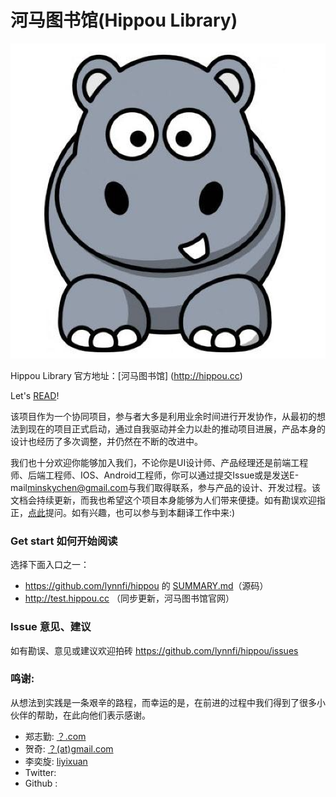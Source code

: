 河马图书馆(Hippou Library)
============================

![logo](logo.png)

Hippou Library 官方地址：[河马图书馆] (http://hippou.cc)

Let's [READ](SUMMARY.md)!
 
该项目作为一个协同项目，参与者大多是利用业余时间进行开发协作，从最初的想法到现在的项目正式启动，通过自我驱动并全力以赴的推动项目进展，产品本身的设计也经历了多次调整，并仍然在不断的改进中。

我们也十分欢迎你能够加入我们，不论你是UI设计师、产品经理还是前端工程师、后端工程师、IOS、Android工程师，你可以通过提交Issue或是发送E-mail[minskychen@gmail.com](mailto:minskychen@gmail.com)与我们取得联系，参与产品的设计、开发过程。该文档会持续更新，而我也希望这个项目本身能够为人们带来便捷。如有勘误欢迎指正，[点此](https://github.com/lynnfi/hippou/issues)提问。如有兴趣，也可以参与到本翻译工作中来:)

### Get start 如何开始阅读

选择下面入口之一：

* <https://github.com/lynnfi/hippou> 的 [SUMMARY.md](SUMMARY.md)（源码）
* <http://test.hippou.cc> （同步更新，河马图书馆官网）

### Issue 意见、建议

如有勘误、意见或建议欢迎拍砖 <https://github.com/lynnfi/hippou/issues>

### 鸣谢:
从想法到实践是一条艰辛的路程，而幸运的是，在前进的过程中我们得到了很多小伙伴的帮助，在此向他们表示感谢。
* 郑志勤: [？.com](http://.com)
* 贺奇: [？(at)gmail.com](mailto:1@gmail.com)
* 李奕旋: [liyixuan](http://weibo.com/)
* Twitter: [](https://twitter.com/)
* Github : [](https://github.com/)